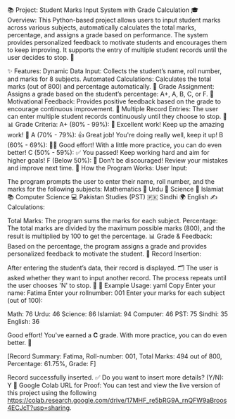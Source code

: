 📚 Project: Student Marks Input System with Grade Calculation 🎓
Overview:
This Python-based project allows users to input student marks across various subjects, automatically calculates the total marks, percentage, and assigns a grade based on performance. The system provides personalized feedback to motivate students and encourages them to keep improving. It supports the entry of multiple student records until the user decides to stop. 🌟

✨ Features:
Dynamic Data Input: Collects the student’s name, roll number, and marks for 8 subjects.
Automated Calculations: Calculates the total marks (out of 800) and percentage automatically. 🔢
Grade Assignment: Assigns a grade based on the student’s percentage: A+, A, B, C, or F. 🏅
Motivational Feedback: Provides positive feedback based on the grade to encourage continuous improvement. 💪
Multiple Record Entries: The user can enter multiple student records continuously until they choose to stop. 🔄
📊 Grade Criteria:
A+ (80% - 99%): 🌟 Excellent work! Keep up the amazing work! 💯
A (70% - 79%): 👍 Great job! You're doing really well, keep it up!
B (60% - 69%): 🏃‍♂️ Good effort! With a little more practice, you can do even better!
C (50% - 59%): ✅ You passed! Keep working hard and aim for higher goals!
F (Below 50%): 🚀 Don’t be discouraged! Review your mistakes and improve next time.
🔧 How the Program Works:
User Input:

The program prompts the user to enter their name, roll number, and the marks for the following subjects:
Mathematics 🧮
Urdu 📖
Science 🔬
Islamiat 📚
Computer Science 💻
Pakistan Studies (PST) 🇵🇰
Sindhi 🌍
English ✍️
Calculations:

Total Marks: The program sums the marks for each subject.
Percentage: The total marks are divided by the maximum possible marks (800), and the result is multiplied by 100 to get the percentage. 📊
Grade & Feedback: Based on the percentage, the program assigns a grade and provides personalized feedback to motivate the student. 🎉
Record Insertion:

After entering the student’s data, their record is displayed. 🗂️
The user is asked whether they want to input another record. The process repeats until the user chooses 'N' to stop. 🛑
📝 Example Usage:
yaml
Copy
Enter your name: Fatima
Enter your rollnumber: 001
Enter your marks for each subject (out of 100):

Math: 76
Urdu: 46
Science: 86
Islamiat: 94
Computer: 46
PST: 75
Sindhi: 35
English: 36

Good effort! You've earned a **C** grade. With more practice, you can do even better. 🌟

[Record Summary: Fatima, Roll-number: 001, Total Marks: 494 out of 800, Percentage: 61.75%, Grade: F]

Record successfully inserted. ✅
Do you want to insert more details? (Y/N): Y
🔗 Google Colab URL for Proof:
You can test and view the live version of this project using the following https://colab.research.google.com/drive/17MHF_re5bRG9A_rnQFW9aBroos4ECJcT?usp=sharing.

